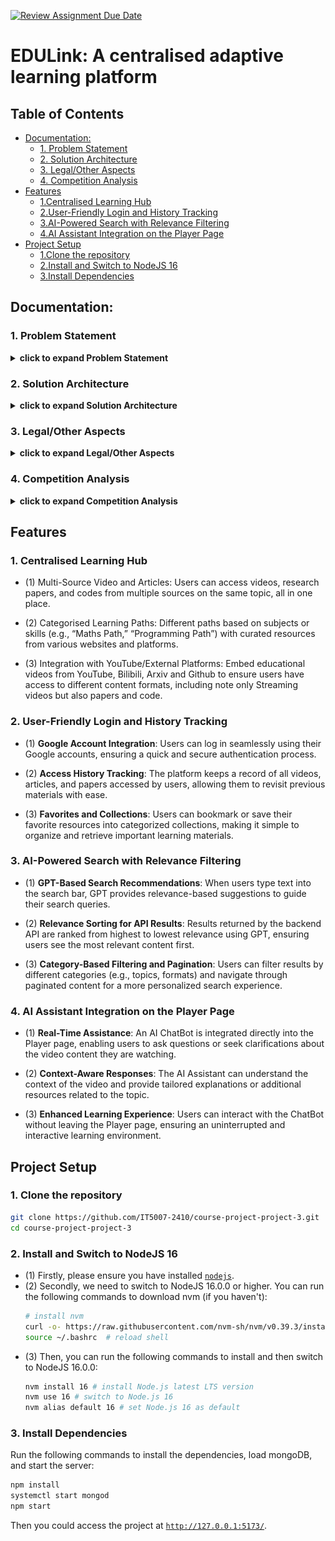 [![Review Assignment Due Date](https://classroom.github.com/assets/deadline-readme-button-22041afd0340ce965d47ae6ef1cefeee28c7c493a6346c4f15d667ab976d596c.svg)](https://classroom.github.com/a/eD9oPTLm)

# **EDULink: A centralised adaptive learning platform**

## Table of Contents
- [Documentation:](#documentation)
  - [1. Problem Statement](#1-problem-statement)
  - [2. Solution Architecture](#2-solution-architecture)
  - [3. Legal/Other Aspects](#3-legalother-aspects)
  - [4. Competition Analysis](#4-competition-analysis)
- [Features](#features)
  - [1.Centralised Learning Hub](#1-centralised-learning-hub)
  - [2.User-Friendly Login and History Tracking](#2-user-friendly-login-and-history-tracking)
  - [3.AI-Powered Search with Relevance Filtering](#3-ai-powered-search-with-relevance-filtering)
  - [4.AI Assistant Integration on the Player Page](#4-ai-assistant-integration-on-the-player-page)
- [Project Setup](#project-setup)
  - [1.Clone the repository](#1-clone-the-repository)
  - [2.Install and Switch to NodeJS 16](#2-install-and-switch-to-nodejs-16)
  - [3.Install Dependencies](#3-install-dependencies)

## Documentation:
### **1. Problem Statement**
<details><summary><b>click to expand Problem Statement</b></summary>

### **(1) Novelty of the Problem**

The modern learner faces challenges in accessing and organizing educational content scattered across various platforms, including YouTube, academic repositories, and online learning portals. There is no unified hub where students, professionals, and lifelong learners can seamlessly access diverse learning resources and tools for interactive learning.

### **(2) Challenges**
  
1. Aggregating content from multiple sources in real-time, maintaining relevance and quality.
2. Refining search results and source materials based on the relevance to the search query to enhance the quality of study resources. 
3. Offering interactive features like chatbots, curated collections, and organized categories to improve the learning experience.
4. Ensuring user privacy and compliance with intellectual property rights while integrating third-party resources.

### **(3) Relevance in 2/5/10 Years**

The need for centralized learning hubs will grow with the increasing proliferation of online educational content. EDULink addresses a timeless problem by streamlining learning and making it accessible, adaptable, and personalized—qualities that will remain relevant for decades.

### **(4) Complexity of the Solution**

The solution requires a robust backend for content aggregation, dynamic front-end tools for user interaction, and machine learning models for adaptive learning recommendations. It also involves ensuring scalability and handling large volumes of data from diverse sources.

</details>

### **2. Solution Architecture**
<details><summary><b>click to expand Solution Architecture</b></summary>

### **(1) Overview**

The project is an educational web application designed to offer students interactive tools for learning, such as categorized study materials, video resources, and filtering/search features. It is modularly structured, promoting maintainability and scalability. This architecture outlines the page flow, component functionality, and key modules.

### **(2) Figma Design**
![alt text](image.png)

  
### **(3) Information Architecture**
  
The application is divided into three layers:
1. Presentation Layer (Frontend):
	- Built using React.js to provide a responsive and interactive user experience.
	- Modular components are used to build pages dynamically and efficiently.
2. Application Logic Layer:
	- Handles the state management, routing, and business logic using React states/hooks or a state management library like Redux.
3. Data Layer:
	- Backend API integration to fetch study materials, videos, and other content (e.g., course data, search results).
	- Utilizes Proxy and GraphQL APIs for communication.

### **(4) Page Structure**
1. Homepage:
    - Components: Navibar, Footer.
    - Purpose: Acts as the landing page with introduction of website.

2.	CoursePage:
	-	Components: Navibar, Footer, CourseCard, SearchResultDisplay.
	-	Purpose: Displays categorized courses with filtering options.

3. MainPage:
    -  Components: Navibar, Footer, TrendingFields, PlayGrid, ResourceFilter, SearchResultDisplay.
    - Purpose: Highlights “Trending Fields” and “Most Visited” content, allowing users to filter based on their selected preferences.

4. VideoPlayerPage:
	-	Components: Navibar, Footer, Collectionstar, PlayList, VideoPlayerAssistant, SearchResultDisplay.
	- Purpose: Showcases video resources with added features such as a chatbot, personalized collections, and recommended playlists.

5. SearchPage:
	-	Components: Navibar, Footer, SearchResultsList, ResourceFilter.
	-	Purpose: Provides search functionality with filtering and sorting features for relevant materials.

6.	HistoryPage/CollectionPage:
	-	Components: Navibar, Footer.
	-	Purpose: Keeps a record of the user’s progress, recently accessed materials, or personal collections.

### **(5) Modular Architecture**
1. Pages:
Each page (e.g., Homepage, SearchPage) uses a combination of modular components to ensure reusability.
2. Styling: Each component or page has a corresponding .module.css file to enable scoped styling.
3. State Management: Use Context API for managing shared state (e.g., search results, user preferences).
4. Routing: Utilize React Router for navigation between pages like /home, /courses, /search etc..
</details>

### **3. Legal/Other Aspects**
<details><summary><b>click to expand Legal/Other Aspects</b></summary>

### **(1) Open Source Usage**
  
  -	The platform leverages open-source libraries for APIs and UI components.
  -	Third-party integrations (e.g., YouTube, Bilibili, ArXiv, GitHub) comply with their respective terms of service.
  
### **(2) Protecting Against Copying**
  
  -	Proprietary features like the AI-based recommendation engine and interactive tools can be protected by patents or copyrights.
  -	The branding, user interface, and content organization can be trademarked to maintain uniqueness.

</details>

### **4. Competition Analysis**
<details><summary><b>click to expand Competition Analysis</b></summary>

### **(1) Competitors**
  
  1. Khan Academy
     -	Strengths: Comprehensive courses, interactive exercises.
     -	Weaknesses: Limited third-party content aggregation, lack of real-time transcripts.
  2. Coursera/edX
     -	Strengths: University-level courses with certifications.
     -	Weaknesses: Paid courses, limited note-taking tools.
  3. YouTube
     -	Strengths: Free and vast repository of videos.
     -	Weaknesses: Lack of categorization for educational purposes, no transcripts or note integration.
  4. ArXiv
     -	Strengths: Rich collection of research papers.
     -	Weaknesses: No interactive tools, limited user interface.
     
### **(2) How EDULink Stands Out**
  
  -	Centralized Platform: Aggregates videos, articles, and research papers from multiple sources.
  -	Adaptive Learning: AI-driven personalized recommendations based on user goals.
  -	Scalability: Designed to handle diverse educational content, ensuring future relevance.

Our target users are **students, professionals, and lifelong learners** who want to access educational content from **multiple sources in one place**. EDULink aims to provide a centralised learning hub with categorised learning paths, interactive transcripts, and note-taking features to enhance the learning experience.
</details>

## Features
### **1. Centralised Learning Hub**

- (1) Multi-Source Video and Articles: Users can access videos, research papers, and codes from multiple sources on the same topic, all in one place.

- (2) Categorised Learning Paths: Different paths based on subjects or skills (e.g., “Maths Path,” “Programming Path”) with curated resources from various websites and platforms.

- (3) Integration with YouTube/External Platforms: Embed educational videos from YouTube, Bilibili, Arxiv and Github to ensure users have access to different content formats, including note only Streaming videos but also papers and code.

### **2. User-Friendly Login and History Tracking**

- (1) **Google Account Integration**: Users can log in seamlessly using their Google accounts, ensuring a quick and secure authentication process.

- (2) **Access History Tracking**: The platform keeps a record of all videos, articles, and papers accessed by users, allowing them to revisit previous materials with ease.

- (3) **Favorites and Collections**: Users can bookmark or save their favorite resources into categorized collections, making it simple to organize and retrieve important learning materials.

### **3. AI-Powered Search with Relevance Filtering**

- (1) **GPT-Based Search Recommendations**: When users type text into the search bar, GPT provides relevance-based suggestions to guide their search queries.

- (2) **Relevance Sorting for API Results**: Results returned by the backend API are ranked from highest to lowest relevance using GPT, ensuring users see the most relevant content first.

- (3) **Category-Based Filtering and Pagination**: Users can filter results by different categories (e.g., topics, formats) and navigate through paginated content for a more personalized search experience.


### **4. AI Assistant Integration on the Player Page**

- (1) **Real-Time Assistance**: An AI ChatBot is integrated directly into the Player page, enabling users to ask questions or seek clarifications about the video content they are watching.

- (2) **Context-Aware Responses**: The AI Assistant can understand the context of the video and provide tailored explanations or additional resources related to the topic.

- (3) **Enhanced Learning Experience**: Users can interact with the ChatBot without leaving the Player page, ensuring an uninterrupted and interactive learning environment.

## **Project Setup**
### **1. Clone the repository**
```bash
git clone https://github.com/IT5007-2410/course-project-project-3.git
cd course-project-project-3
```

### **2. Install and Switch to NodeJS 16**
- (1) Firstly, please ensure you have installed <code><a href="https://nodejs.org/en/download/">nodejs</a></code>.
- (2) Secondly, we need to switch to NodeJS 16.0.0 or higher. You can run the following commands to download nvm (if you haven't):
    ```bash
    # install nvm
    curl -o- https://raw.githubusercontent.com/nvm-sh/nvm/v0.39.3/install.sh | bash
    source ~/.bashrc  # reload shell
    ```
- (3) Then, you can run the following commands to install and then switch to NodeJS 16.0.0:
    ```bash
    nvm install 16 # install Node.js latest LTS version
    nvm use 16 # switch to Node.js 16
    nvm alias default 16 # set Node.js 16 as default
    ```

### **3. Install Dependencies**
Run the following commands to install the dependencies, load mongoDB, and start the server:
```bash
npm install
systemctl start mongod
npm start
```
Then you could access the project at <code><a href="http://127.0.0.1:5173/">http://127.0.0.1:5173/</a></code>.

